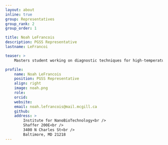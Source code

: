 ```yaml
---
layout: about
inline: true
group: Representatives
group_rank: 2
group_order: 1

title: Noah LeFrancois
description: PGSS Representative
lastname: LeFrancoi

teaser: >
    Masters student working on diagnostic techniques for high-temperature heat transfer fluids in renewable energy systems.

profile:
    name: Noah LeFrancois
    position: PGSS Representative
    align: right
    image: noah.png
    role: 
    orcid: 
    website: 
    email: noah.lefrancois@mail.mcgill.ca
    github: 
    address: >
        Institute for NanoBioTechnology<br />
        Shaffer 200E<br />
        3400 N Charles St<br />        
        Baltimore, MD 21218
---
```




